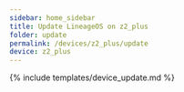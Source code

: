```yaml
---
sidebar: home_sidebar
title: Update LineageOS on z2_plus
folder: update
permalink: /devices/z2_plus/update
device: z2_plus
---
```

{% include templates/device_update.md %}
